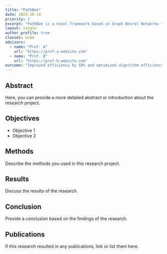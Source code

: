 ```yaml
---
title: "PathBee"
date: 2023-10-14
priority: 2
excerpt: "PathBee is a novel framework based on Graph Neural Networks that offers significant improvements to the existing 2-hop labeling-based approaches"
layout: single
author_profile: true
classes: wide
advisors:
  - name: "Prof. A"
    url: "https://prof-a-website.com"
  - name: "Prof. B"
    url: "https://prof-b-website.com"
outcome: "Improved efficiency by 50% and optimized algorithm efficiency."
---
```


## Abstract

Here, you can provide a more detailed abstract or introduction about the research project.

## Objectives

- Objective 1
- Objective 2

## Methods

Describe the methods you used in this research project.

## Results

Discuss the results of the research.

## Conclusion

Provide a conclusion based on the findings of the research.

## Publications

If this research resulted in any publications, link or list them here.
